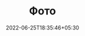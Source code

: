 ---
title: "Фото"
date: 2022-06-25T18:35:46+05:30
draft: false
description: "Иллюстрации меня :earth_asia:"
layout: "gallery"
images:
  - src: /images/photos/photo1.jpg
  - src: /images/photos/photo2.jpg
  - src: /images/photos/photo3.jpg
  - src: /images/photos/photo4.jpg
---